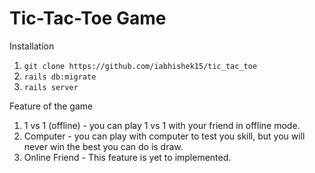 # Tic-Tac-Toe Game

Installation 
1) `git clone https://github.com/iabhishek15/tic_tac_toe`
2) `rails db:migrate`
3) `rails server`

Feature of the game 
1) 1 vs 1 (offline) - you can play 1 vs 1 with your friend in offline mode.
2) Computer - you can play with computer to test you skill, but you will never win the best you can do is draw.
3) Online Friend - This feature is yet to implemented. 
